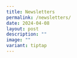 ```yaml
---
title: Newsletters
permalink: /newsletters/
date: 2024-04-08
layout: post
description: ""
image: ""
variant: tiptap
---
```


